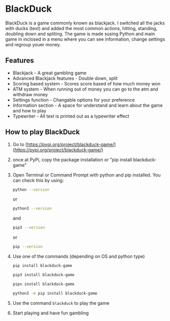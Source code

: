 # BlackDuck

BlackDuck is a game commonly known as blackjack. I switched all the jacks with ducks (text) and added the most common actions, hitting, standing, doubling down and spliting. The game is made susing Python and main game in inclosed in a menu where you can see information, change settings and regroup youer money.

## Features

- Blackjack - A great gambling game
- Advanced Blackjack features - Double down, split
- Scoring based system - Scores score based of how much money won
- ATM system - When running out of money you can go to the atm and withdraw money
- Settings function - Changable options for your preference
- Information section - A space for understand and learn about the game and how to play
- Typewriter - All text is printed out as a typewriter effect

## How to play BlackDuck

1) Go to [https://pypi.org/project/blackduck-game/](https://pypi.org/project/blackduck-game/)

2) once at PyPi, copy the package installation or "pip install blackduck-game"

3) Open Terminal or Command Prompt with python and pip installed. You can check this by using:

    ```sh
    python --version
    ```

    or

    ```sh
    python3 --version
    ```

    and

    ```sh
    pip3 --version
    ```

    or

    ```sh
    pip --version
    ```

4) Use one of the commands (depending on OS and python type)

   ```sh
   pip install blackduck-game
   ```

   ```sh
   pip3 install blackduck-game
   ```

   ```sh
   pipx install blackduck-game
   ```

   ```sh
   python3 -m pip install blackduck-game
   ```

5) Use the command `blackduck` to play the game

6) Start playing and have fun gambling